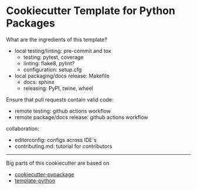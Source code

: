 # Cookiecutter Template for Python Packages


What are the ingredients of this template?

- local testing/linting: pre-commit and tox
  - testing: pytest, coverage
  - linting: flake8, pylint?
  - configuration: setup.cfg
- local packaging/docs release: Makefile
  - docs: sphinx
  - releasing: PyPI, twine, wheel

Ensure that pull requests contain valid code:
- remote testing: github actions workflow
- remote package/docs release: github actions workflow

collaboration:
- editorconfig: configs across IDE's
- contributing.md: tutorial for contributors

---

Big parts of this cookiecutter are based on
- [cookiecutter-pypackage](https://github.com/audreyfeldroy/cookiecutter-pypackage)
- [template-python](https://github.com/jacebrowning/template-python)
